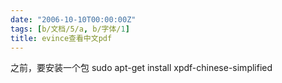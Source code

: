 ```yaml
---
date: "2006-10-10T00:00:00Z"
tags: [b/文档/5/a, b/字体/1]
title: evince查看中文pdf
---
```


之前，要安装一个包
sudo apt-get install xpdf-chinese-simplified
